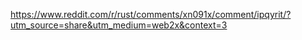 https://www.reddit.com/r/rust/comments/xn091x/comment/ipqyrit/?utm_source=share&utm_medium=web2x&context=3